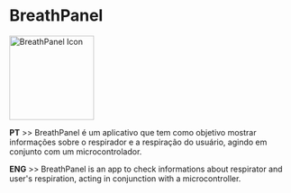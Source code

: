 # BreathPanel

<img src="https://github.com/NicolasThiesen/BreathPanel/blob/master/BreathPanel/Assets/icon.png" width="150px" alt="BreathPanel Icon"/>

**PT** >> BreathPanel é um aplicativo que tem como objetivo mostrar informações sobre o respirador e a respiração do usuário, agindo em conjunto com um microcontrolador. 

**ENG** >> BreathPanel is an app to check informations about respirator and user's respiration, acting in conjunction with a microcontroller.

